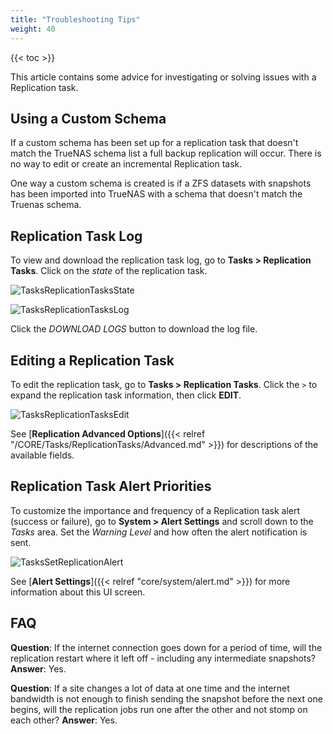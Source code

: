 ```yaml
---
title: "Troubleshooting Tips"
weight: 40
---
```


{{< toc >}}

This article contains some advice for investigating or solving issues with a Replication task.

## Using a Custom Schema

If a custom schema has been set up for a replication task that doesn't match the TrueNAS schema list a full backup replication will occur. There is no way to edit or create an incremental Replication task.

One way a custom schema is created is if a ZFS datasets with snapshots has been imported into TrueNAS with a schema that doesn't match the Truenas schema.

## Replication Task Log

To view and download the replication task log, go to **Tasks > Replication Tasks**.
Click on the *state* of the replication task.

![TasksReplicationTasksState](/images/CORE/12.0/RepTaskErrorCORE.png "Replication Task State")

![TasksReplicationTasksLog](/images/CORE/12.0/RepTaskLogDownloadCORE.png "Replication Task Log")

Click the *DOWNLOAD LOGS* button to download the log file.

## Editing a Replication Task

To edit the replication task, go to **Tasks > Replication Tasks**.
Click the `>` to expand the replication task information, then click **EDIT**.

![TasksReplicationTasksEdit](/images/CORE/12.0/RepEditTaskCORE.png "Replication Task Edit")

See [**Replication Advanced Options**]({{< relref "/CORE/Tasks/ReplicationTasks/Advanced.md" >}}) for descriptions of the available fields.

## Replication Task Alert Priorities

To customize the importance and frequency of a Replication task alert (success or failure), go to **System > Alert Settings** and scroll down to the *Tasks* area.
Set the *Warning Level* and how often the alert notification is sent.

![TasksSetReplicationAlert](/images/CORE/12.0/AlertTaskReplication.png "Set Replication Alert")

See [**Alert Settings**]({{< relref "core/system/alert.md" >}}) for more information about this UI screen.

## FAQ

**Question**: If the internet connection goes down for a period of time, will the replication restart where it left off - including any intermediate snapshots?
**Answer**: Yes.

**Question**: If a site changes a lot of data at one time and the internet bandwidth is not enough to finish sending the snapshot before the next one begins, will the replication jobs run one after the other and not stomp on each other?
**Answer**: Yes.
